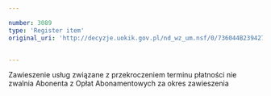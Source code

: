 ```yaml
---

number: 3089
type: 'Register item'
original_uri: 'http://decyzje.uokik.gov.pl/nd_wz_um.nsf/0/736044B23942777FC12579F8003A0587?OpenDocument'


---
```


Zawieszenie usług związane z przekroczeniem terminu płatności nie zwalnia Abonenta z Opłat Abonamentowych za okres zawieszenia
